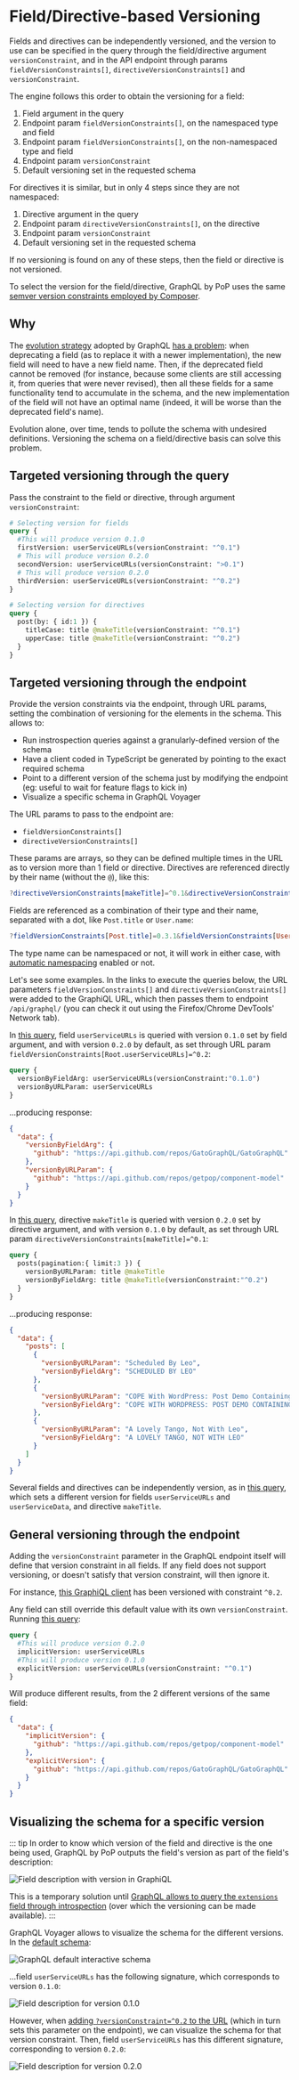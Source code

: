 # Field/Directive-based Versioning

Fields and directives can be independently versioned, and the version to use can be specified in the query through the field/directive argument `versionConstraint`, and in the API endpoint through params `fieldVersionConstraints[]`, `directiveVersionConstraints[]` and `versionConstraint`.

The engine follows this order to obtain the versioning for a field:

1. Field argument in the query
2. Endpoint param `fieldVersionConstraints[]`, on the namespaced type and field
3. Endpoint param `fieldVersionConstraints[]`, on the non-namespaced type and field
4. Endpoint param `versionConstraint`
5. Default versioning set in the requested schema

For directives it is similar, but in only 4 steps since they are not namespaced:

1. Directive argument in the query
2. Endpoint param `directiveVersionConstraints[]`, on the directive
3. Endpoint param `versionConstraint`
4. Default versioning set in the requested schema

If no versioning is found on any of these steps, then the field or directive is not versioned.

To select the version for the field/directive, GraphQL by PoP uses the same [semver version constraints employed by Composer](https://getcomposer.org/doc/articles/versions.md#writing-version-constraints).

## Why

The [evolution strategy](https://graphql.org/learn/best-practices/#versioning) adopted by GraphQL [has a problem](https://blog.logrocket.com/versioning-fields-graphql/): when deprecating a field (as to replace it with a newer implementation), the new field will need to have a new field name. Then, if the deprecated field cannot be removed (for instance, because some clients are still accessing it, from queries that were never revised), then all these fields for a same functionality tend to accumulate in the schema, and the new implementation of the field will not have an optimal name (indeed, it will be worse than the deprecated field's name).

Evolution alone, over time, tends to pollute the schema with undesired definitions. Versioning the schema on a field/directive basis can solve this problem.

## Targeted versioning through the query

Pass the constraint to the field or directive, through argument `versionConstraint`:

```graphql
# Selecting version for fields
query {
  #This will produce version 0.1.0
  firstVersion: userServiceURLs(versionConstraint: "^0.1")
  # This will produce version 0.2.0
  secondVersion: userServiceURLs(versionConstraint: ">0.1")
  # This will produce version 0.2.0
  thirdVersion: userServiceURLs(versionConstraint: "^0.2")
}

# Selecting version for directives
query {
  post(by: { id:1 }) {
    titleCase: title @makeTitle(versionConstraint: "^0.1")
    upperCase: title @makeTitle(versionConstraint: "^0.2")
  }
}
```

<!-- [View results: <a href="https://newapi.getpop.org/graphiql/?query=query%20%7B%0A%20%20%23This%20will%20produce%20version%200.1.0%0A%20%20firstVersion%3A%20userServiceURLs(versionConstraint%3A%22%5E0.1%22)%0A%20%20%23%20This%20will%20produce%20version%200.2.0%0A%20%20secondVersion%3A%20userServiceURLs(versionConstraint%3A%22%3E0.1%22)%0A%20%20%23%20This%20will%20produce%20version%200.2.0%0A%20%20thirdVersion%3A%20userServiceURLs(versionConstraint%3A%22%5E0.2%22)%0A%7D">query #1</a>, <a href="https://newapi.getpop.org/graphiql/?query=query%20%7B%0A%20%20post(by:{id%3A1})%20%7B%0A%20%20%20%20titleCase%3A%20title%20%40makeTitle(versionConstraint%3A%20%22%5E0.1%22)%0A%20%20%20%20upperCase%3A%20title%20%40makeTitle(versionConstraint%3A%20%22%5E0.2%22)%0A%20%20%7D%0A%7D">query #2</a>] -->

## Targeted versioning through the endpoint

Provide the version constraints via the endpoint, through URL params, setting the combination of versioning for the elements in the schema. This allows to:

- Run instrospection queries against a granularly-defined version of the schema
- Have a client coded in TypeScript be generated by pointing to the exact required schema
- Point to a different version of the schema just by modifying the endpoint (eg: useful to wait for feature flags to kick in)
- Visualize a specific schema in GraphQL Voyager

The URL params to pass to the endpoint are:

- `fieldVersionConstraints[]`
- `directiveVersionConstraints[]`

These params are arrays, so they can be defined multiple times in the URL as to version more than 1 field or directive. Directives are referenced directly by their name (without the `@`), like this:

```elm
?directiveVersionConstraints[makeTitle]=^0.1&directiveVersionConstraints[upperCase]=~0.2
```

Fields are referenced as a combination of their type and their name, separated with a dot, like `Post.title` or `User.name`:

```elm
?fieldVersionConstraints[Post.title]=0.3.1&fieldVersionConstraints[User.name]=0.2|0.3
```

The type name can be namespaced or not, it will work in either case, with [automatic namespacing](./automatic-namespacing) enabled or not.

Let's see some examples. In the links to execute the queries below, the URL parameters `fieldVersionConstraints[]` and `directiveVersionConstraints[]` were added to the GraphiQL URL, which then passes them to endpoint `/api/graphql/` (you can check it out using the Firefox/Chrome DevTools' Network tab).

In [this query](https://newapi.getpop.org/graphiql/?fieldVersionConstraints%5BRoot.userServiceURLs%5D=%5E0.2&query=query%20%7B%0A%20%20versionByFieldArg%3A%20userServiceURLs(versionConstraint%3A%220.1.0%22)%0A%20%20versionByURLParam%3A%20userServiceURLs%0A%7D), field `userServiceURLs` is queried with version `0.1.0` set by field argument, and with version `0.2.0` by default, as set through URL param `fieldVersionConstraints[Root.userServiceURLs]=^0.2`:

```graphql
query {
  versionByFieldArg: userServiceURLs(versionConstraint:"0.1.0")
  versionByURLParam: userServiceURLs
}
```

...producing response:

```json
{
  "data": {
    "versionByFieldArg": {
      "github": "https://api.github.com/repos/GatoGraphQL/GatoGraphQL"
    },
    "versionByURLParam": {
      "github": "https://api.github.com/repos/getpop/component-model"
    }
  }
}
```

In [this query](https://newapi.getpop.org/graphiql/?directiveVersionConstraints%5BmakeTitle%5D=%5E0.1&query=query%20%7B%0A%20%20posts(pagination:{limit%3A3})%20%7B%0A%20%20%20%20versionByURLParam%3A%20title%20%40makeTitle%0A%20%20%20%20versionByFieldArg%3A%20title%20%40makeTitle(versionConstraint%3A%22%5E0.2%22)%0A%20%20%7D%0A%7D), directive `makeTitle` is queried with version `0.2.0` set by directive argument, and with version `0.1.0` by default, as set through URL param `directiveVersionConstraints[makeTitle]=^0.1`:

```graphql
query {
  posts(pagination:{ limit:3 }) {
    versionByURLParam: title @makeTitle
    versionByFieldArg: title @makeTitle(versionConstraint:"^0.2")
  }
}
```

...producing response:

```json
{
  "data": {
    "posts": [
      {
        "versionByURLParam": "Scheduled By Leo",
        "versionByFieldArg": "SCHEDULED BY LEO"
      },
      {
        "versionByURLParam": "COPE With WordPress: Post Demo Containing Plenty Of Blocks",
        "versionByFieldArg": "COPE WITH WORDPRESS: POST DEMO CONTAINING PLENTY OF BLOCKS"
      },
      {
        "versionByURLParam": "A Lovely Tango, Not With Leo",
        "versionByFieldArg": "A LOVELY TANGO, NOT WITH LEO"
      }
    ]
  }
}
```

Several fields and directives can be independently version, as in [this query](https://newapi.getpop.org/graphiql/?fieldVersionConstraints%5BRoot.userServiceURLs%5D=%5E0.2&fieldVersionConstraints%5BRoot.userServiceData%5D=%5E0.1&directiveVersionConstraints%5BmakeTitle%5D=%5E0.2&query=query%20%7B%0A%20%20userServiceURLs%0A%20%20userServiceData%0A%20%20posts(pagination:{limit%3A5})%20%7B%0A%20%20%20%20title%20%40makeTitle%0A%20%20%7D%0A%7D), which sets a different version for fields `userServiceURLs` and `userServiceData`, and directive `makeTitle`.

## General versioning through the endpoint

Adding the `versionConstraint` parameter in the GraphQL endpoint itself will define that version constraint in all fields. If any field does not support versioning, or doesn't satisfy that version constraint, will then ignore it.

For instance, [this GraphiQL client](https://newapi.getpop.org/graphiql/?versionConstraint=%5E0.2) has been versioned with constraint `^0.2`.

Any field can still override this default value with its own `versionConstraint`. Running [this query](https://newapi.getpop.org/graphiql/?versionConstraint=%5E0.2&query=query%20%7B%0A%20%20%23This%20will%20produce%20version%200.2.0%0A%20%20implicitVersion%3A%20userServiceURLs%0A%20%20%23This%20will%20produce%20version%200.1.0%0A%20%20explicitVersion%3A%20userServiceURLs(versionConstraint%3A%20%22%5E0.1%22)%0A%7D):

```graphql
query {
  #This will produce version 0.2.0
  implicitVersion: userServiceURLs
  #This will produce version 0.1.0
  explicitVersion: userServiceURLs(versionConstraint: "^0.1")
}
```

Will produce different results, from the 2 different versions of the same field:

```json
{
  "data": {
    "implicitVersion": {
      "github": "https://api.github.com/repos/getpop/component-model"
    },
    "explicitVersion": {
      "github": "https://api.github.com/repos/GatoGraphQL/GatoGraphQL"
    }
  }
}
```

## Visualizing the schema for a specific version

::: tip
In order to know which version of the field and directive is the one being used, GraphQL by PoP outputs the field's version as part of the field's description:

![Field description with version in GraphiQL](/images/versioning-field-description.png)

This is a temporary solution until [GraphQL allows to query the `extensions` field through introspection](https://github.com/graphql/graphql-spec/issues/543#issuecomment-462193626) (over which the versioning can be made available).
:::

GraphQL Voyager allows to visualize the schema for the different versions. In the [default schema](https://newapi.getpop.org/graphql-interactive/):

![GraphQL default interactive schema](/images/versioning-field-voyager.jpg)

...field `userServiceURLs` has the following signature, which corresponds to version `0.1.0`:

![Field description for version 0.1.0](/images/versioning-field-version-010.png)

However, when [adding `?versionConstraint=^0.2` to the URL](https://newapi.getpop.org/graphql-interactive/?versionConstraint=^0.2) (which in turn sets this parameter on the endpoint), we can visualize the schema for that version constraint. Then, field `userServiceURLs` has this different signature, corresponding to version `0.2.0`:

![Field description for version 0.2.0](/images/versioning-field-version-020.png)
